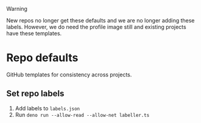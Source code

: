 > [!WARNING]
> New repos no longer get these defaults and we are no longer adding these labels. However, we do need the profile image still and existing projects have these templates.

# Repo defaults

GitHub templates for consistency across projects.

## Set repo labels

1. Add labels to `labels.json`
2. Run `deno run --allow-read --allow-net labeller.ts`

